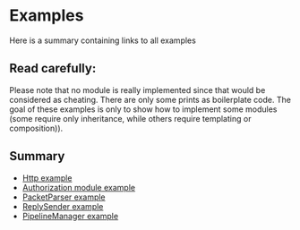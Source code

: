 # Examples

Here is a summary containing links to all examples

## Read carefully:
Please note that no module is really implemented since that would be considered as cheating. There are only some prints as
boilerplate code. The goal of these examples is only to show how to implement some modules (some require only inheritance,
while others require templating or composition)).

## Summary
 * [Http example](HttpListenerExample)
 * [Authorization module example](AuthorizationModuleExample)
 * [PacketParser example](HttpPacketParserExample)
 * [ReplySender example](HttpReplySenderExample)
 * [PipelineManager example](HttpPipelineManagerExample)
